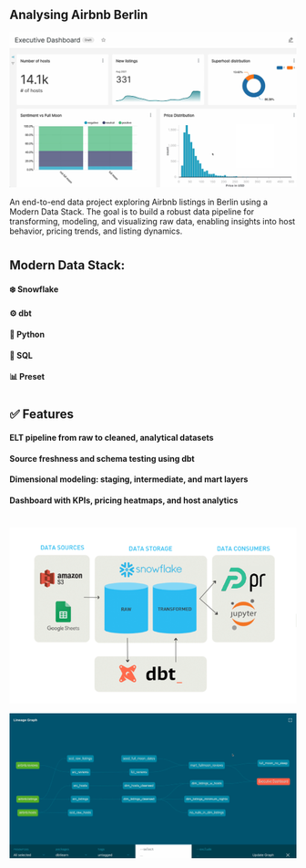 ## Analysing Airbnb Berlin 

![preset_dashboard](docs/preset_dashboard.png)

An end-to-end data project exploring Airbnb listings in Berlin using a Modern Data Stack. The goal is to build a robust data pipeline for transforming, modeling, and visualizing raw data, enabling insights into host behavior, pricing trends, and listing dynamics.
#

## Modern Data Stack: 

#### ❄️ Snowflake
#### ⚙️ dbt
#### 🐍 Python
#### 🧱 SQL
#### 📊 Preset
#

## ✅ Features

#### ELT pipeline from raw to cleaned, analytical datasets
#### Source freshness and schema testing using dbt
#### Dimensional modeling: staging, intermediate, and mart layers
#### Dashboard with KPIs, pricing heatmaps, and host analytics
#

![architecture](docs/architecture.png)

![lineage_graph](docs/lineage_graph.png)